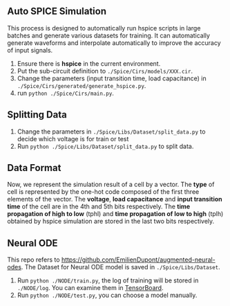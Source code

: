 ## Auto SPICE Simulation

This process is designed to automatically run hspice scripts in large batches and generate various datasets for training. It can automatically generate waveforms and interpolate automatically to improve the accuracy of input signals.

1. Ensure there is **hspice** in the current environment.
2. Put the sub-circuit definition to `./Spice/Cirs/models/XXX.cir`.
3. Change the parameters (input transition time, load capacitance) in `./Spice/Cirs/generated/generate_hspice.py`.
4. run `python ./Spice/Cirs/main.py`.

## Splitting Data

1. Change the parameters in `./Spice/Libs/Dataset/split_data.py` to decide which voltage is for train or test
2. Run `python ./Spice/Libs/Dataset/split_data.py` to split data.

## Data Format

Now, we represent the simulation result of a cell by a vector. The **type** of cell is represented by the one-hot code composed of the first three elements of the vector. The **voltage**, **load capacitance** and **input transition time** of the cell are in the 4th and 5th bits respectively. The **time propagation of high to low** (tphl) and **time propagation of low to high** (tplh) obtained by hspice simulation are stored in the last two bits respectively.

## Neural ODE

This repo refers to https://github.com/EmilienDupont/augmented-neural-odes. The Dataset for Neural ODE model is saved in `./Spice/Libs/Dataset`.

1. Run `python ./NODE/train.py`, the log of training will be stored in `./NODE/log`. You can examine them in [TensorBoard](https://www.tensorflow.org/tensorboard).
2. Run `python ./NODE/test.py`, you can choose a model manually.